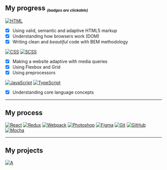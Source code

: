## My progress *<sub><sub><sup>(badges are clickable)*
  
[![HTML](https://shields.io/badge/-HTML-E34F26?logo=html5&style=for-the-badge&logoColor=fff)](https://www.youtube.com/watch?v=dQw4w9WgXcQ) 
  - [X] Using valid, semantic and adaptive HTML5 markup
  - [X] Understanding how browsers work (DOM)
  - [X] Writing clean and *beautiful* code with BEM methodology
  
[![CSS](https://shields.io/badge/-CSS-1572B6?logo=css3&style=for-the-badge&logoColor=fff)](https://www.youtube.com/watch?v=dQw4w9WgXcQ)
[![SCSS](https://img.shields.io/badge/SCSS-hotpink.svg?style=for-the-badge&logo=SASS&logoColor=white)](https://www.youtube.com/watch?v=dQw4w9WgXcQ)
  - [X] Making a website adaptive with media queries
  - [X] Using Flexbox and Grid
  - [X] Using preprocessors
  
[![JavaScript](https://shields.io/badge/-JavaScript-F7DF1E?logo=javascript&style=for-the-badge&logoColor=222)](https://www.youtube.com/watch?v=dQw4w9WgXcQ)
[![TypeScript](https://img.shields.io/badge/typescript-%23007ACC.svg?style=for-the-badge&logo=typescript&logoColor=white)](https://www.youtube.com/watch?v=dQw4w9WgXcQ)
  - [X] Understanding core language concepts
  
___
  
## My process
  
[![React](https://img.shields.io/badge/react-%2320232a.svg?style=for-the-badge&logo=react&logoColor=%2361DAFB)](https://www.youtube.com/watch?v=dQw4w9WgXcQ)
[![Redux](https://img.shields.io/badge/redux-%23593d88.svg?style=for-the-badge&logo=redux&logoColor=white)](https://www.youtube.com/watch?v=dQw4w9WgXcQ)
[![Webpack](https://img.shields.io/badge/webpack-%238DD6F9.svg?style=for-the-badge&logo=webpack&logoColor=black)](https://www.youtube.com/watch?v=dQw4w9WgXcQ)
[![Photoshop](https://img.shields.io/badge/photoshop-%2331A8FF.svg?style=for-the-badge&logo=adobe&logoColor=white)](https://www.youtube.com/watch?v=dQw4w9WgXcQ)
[![Figma](https://img.shields.io/badge/figma-%23F24E1E.svg?style=for-the-badge&logo=figma&logoColor=white)](https://www.youtube.com/watch?v=dQw4w9WgXcQ)
[![Git](https://img.shields.io/badge/git-%23F05033.svg?style=for-the-badge&logo=git&logoColor=white)](https://www.youtube.com/watch?v=dQw4w9WgXcQ)
[![GitHub](https://img.shields.io/badge/github-%23121011.svg?style=for-the-badge&logo=github&logoColor=white)](https://www.youtube.com/watch?v=dQw4w9WgXcQ)
[![Mocha](https://img.shields.io/badge/-mocha-%238D6748?style=for-the-badge&logo=mocha&logoColor=white)](https://www.youtube.com/watch?v=dQw4w9WgXcQ)
  
___
  
## My projects 
  
[![A](https://img.shields.io/badge/Notes,_Skills_And_Todos-%23000000.svg?style=for-the-badge&logo=notion&logoColor=white)](https://github.com/chlkvnck/chlkvnck/blob/gh-pages/README.md)
